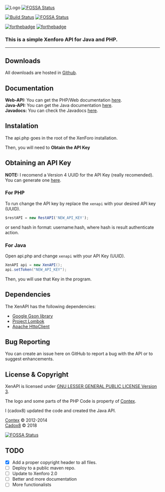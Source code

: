 ![Logo](http://i.imgur.com/1qYuVcr.png)
[![FOSSA Status](https://app.fossa.io/api/projects/git%2Bgithub.com%2Fcadox8%2FXenAPI.svg?type=shield)](https://app.fossa.io/projects/git%2Bgithub.com%2Fcadox8%2FXenAPI?ref=badge_shield)

[![Build Status](https://travis-ci.org/cadox8/XenAPI.svg?branch=master)](https://travis-ci.org/cadox8/XenAPI)
[![FOSSA Status](https://app.fossa.io/api/projects/git%2Bgithub.com%2Fcadox8%2FXenAPI.svg?type=small)](https://app.fossa.io/projects/git%2Bgithub.com%2Fcadox8%2FXenAPI?ref=badge_small)

[![forthebadge](https://forthebadge.com/images/badges/built-with-love.svg)](https://forthebadge.com)
[![forthebadge](https://forthebadge.com/images/badges/powered-by-oxygen.svg)](https://forthebadge.com)

### This is a simple Xenforo API for Java and PHP.
-----

## Downloads
All downloads are hosted in [Github](https://github.com/cadox8/XenAPI/releases).

## Documentation
**Web-API:** You can get the PHP/Web documentation [here](https://github.com/cadox8/XenAPI/wiki/REST-API).<br>
**Java-API:** You can get the Java documentation [here](https://github.com/cadox8/XenAPI/wiki/Java-API).<br>
**Javadocs:** You can check the Javadocs [here](https://cadox8.github.io/XenAPI/).

## Instalation
The api.php goes in the root of the XenForo installation.

Then, you will need to **Obtain the API Key**

## Obtaining an API Key

**NOTE:** I recomend a Version 4 UUID for the API Key (really recomended). You can generate one [here](https://www.uuidgenerator.net).

### For PHP
To run change the API key by replace the ``xenapi`` with your desired API key (UUID).
```javascript
$restAPI = new RestAPI('NEW_API_KEY');
```

or send hash in format: username:hash, where hash is result authenticate action.

### For Java
Open api.php and change ``xenapi`` with your API Key (UUID).

```java
XenAPI api = new XenAPI();
api.setToken("NEW_API_KEY");
```

Then, you will use that Key in the program.

## Dependencies
The XenAPI has the following dependencies:
* [Google Gson library](https://mvnrepository.com/artifact/com.google.code.gson/gson)
* [Project Lombok](https://projectlombok.org)
* [Apache HttpClient](https://hc.apache.org)

## Bug Reporting
You can create an issue here on GitHub to report a bug with the API or to suggest enhancements.

## License & Copyright
XenAPI is licensed under [GNU LESSER GENERAL PUBLIC LICENSE Version 3](LICENSE.txt).

The logo and some parts of the PHP Code is property of [Contex](https://github.com/Contex/XenAPI).

I (cadox8) updated the code and created the Java API.

[Contex](https://github.com/Contex) © 2012-2014<br>
[Cadox8](https://cadox8.github.io) © 2018


[![FOSSA Status](https://app.fossa.io/api/projects/git%2Bgithub.com%2Fcadox8%2FXenAPI.svg?type=large)](https://app.fossa.io/projects/git%2Bgithub.com%2Fcadox8%2FXenAPI?ref=badge_large)

## TODO
* [x] Add a proper copyright header to all files.
* [ ] Deploy to a public maven repo.
* [ ] Update to Xenforo 2.0
* [ ] Better and more documentation
* [ ] More functionalists